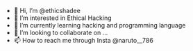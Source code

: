 - 👋 Hi, I’m @ethicshadee
- 👀 I’m interested in Ethical Hacking 
- 🌱 I’m currently learning hacking and programming language 
- 💞️ I’m looking to collaborate on ...
- 📫 How to reach me through Insta @naruto__786 
<!---
ethicshadee/ethicshadee is a ✨ special ✨ repository because its `README.md` (this file) appears on your GitHub profile.
You can click the Preview link to take a look at your changes.
--->
